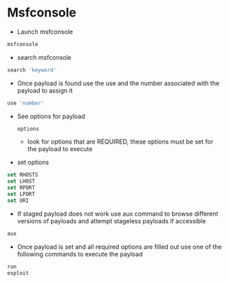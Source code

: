 # Msfconsole

- Launch msfconsole

```jsx
msfconsole
```

- search msfconsole

```jsx
search 'keyword'
```

- Once payload is found use the use and the number associated with the payload to assign it

```jsx
use 'number'
```

- See options for payload
    
    ```jsx
    options
    ```
    
    - look for options that are REQUIRED, these options must be set for the payload to execute
- set options

```jsx
set RHOSTS
set LHOST
set RPORT
set LPORT
set URI
```

- If staged payload does not work use aux command to browse different versions of payloads and attempt stageless payloads if accessible

```jsx
aux
```

- Once payload is set and all required options are filled out use one of the following commands to execute the payload

```jsx
run
exploit
```